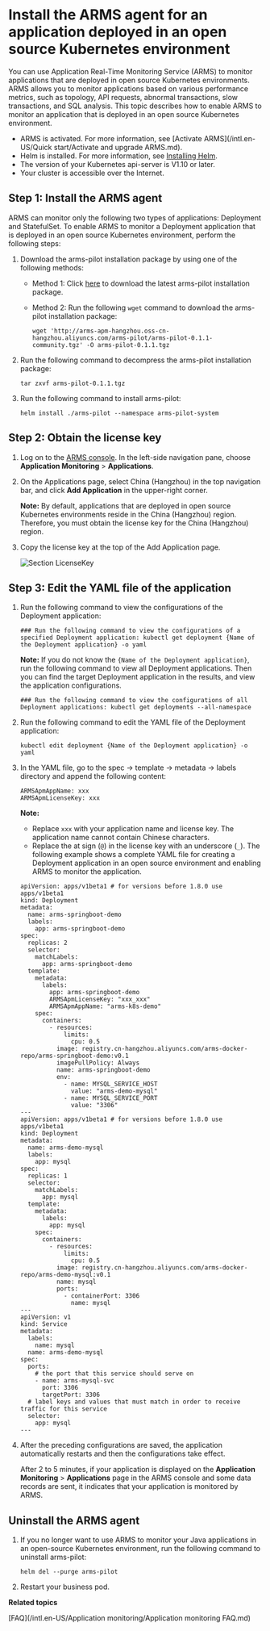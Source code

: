 # Install the ARMS agent for an application deployed in an open source Kubernetes environment

You can use Application Real-Time Monitoring Service \(ARMS\) to monitor applications that are deployed in open source Kubernetes environments. ARMS allows you to monitor applications based on various performance metrics, such as topology, API requests, abnormal transactions, slow transactions, and SQL analysis. This topic describes how to enable ARMS to monitor an application that is deployed in an open source Kubernetes environment.

-   ARMS is activated. For more information, see [Activate ARMS](/intl.en-US/Quick start/Activate and upgrade ARMS.md).
-   Helm is installed. For more information, see [Installing Helm](https://helm.sh/docs/intro/install/).
-   The version of your Kubernetes api-server is V1.10 or later.
-   Your cluster is accessible over the Internet.

## Step 1: Install the ARMS agent

ARMS can monitor only the following two types of applications: Deployment and StatefulSet. To enable ARMS to monitor a Deployment application that is deployed in an open source Kubernetes environment, perform the following steps:

1.  Download the arms-pilot installation package by using one of the following methods:

    -   Method 1: Click [here](http://arms-apm-hangzhou.oss-cn-hangzhou.aliyuncs.com/arms-pilot/arms-pilot-0.1.1-community.tgz) to download the latest arms-pilot installation package.
    -   Method 2: Run the following `wget` command to download the arms-pilot installation package:

        ```
        wget 'http://arms-apm-hangzhou.oss-cn-hangzhou.aliyuncs.com/arms-pilot/arms-pilot-0.1.1-community.tgz' -O arms-pilot-0.1.1.tgz                                
        ```

2.  Run the following command to decompress the arms-pilot installation package:

    ```
    tar zxvf arms-pilot-0.1.1.tgz                         
    ```

3.  Run the following command to install arms-pilot:

    ```
    helm install ./arms-pilot --namespace arms-pilot-system                        
    ```


## Step 2: Obtain the license key

1.  Log on to the [ARMS console](https://arms-ap-southeast-1.console.aliyun.com/#/home). In the left-side navigation pane, choose **Application Monitoring** \> **Applications**.
2.  On the Applications page, select China \(Hangzhou\) in the top navigation bar, and click **Add Application** in the upper-right corner.

    **Note:** By default, applications that are deployed in open source Kubernetes environments reside in the China \(Hangzhou\) region. Therefore, you must obtain the license key for the China \(Hangzhou\) region.

3.  Copy the license key at the top of the Add Application page.

    ![Section LicenseKey](https://static-aliyun-doc.oss-accelerate.aliyuncs.com/assets/img/en-US/6076728061/p45312.png)


## Step 3: Edit the YAML file of the application

1.  Run the following command to view the configurations of the Deployment application:

    ```
    ### Run the following command to view the configurations of a specified Deployment application: kubectl get deployment {Name of the Deployment application} -o yaml                            
    ```

    **Note:** If you do not know the `{Name of the Deployment application}`, run the following command to view all Deployment applications. Then you can find the target Deployment application in the results, and view the application configurations.

    ```
    ### Run the following command to view the configurations of all Deployment applications: kubectl get deployments --all-namespace                
    ```

2.  Run the following command to edit the YAML file of the Deployment application:

    ```
    kubectl edit deployment {Name of the Deployment application} -o yaml                        
    ```

3.  In the YAML file, go to the spec -\> template -\> metadata -\> labels directory and append the following content:

    ```
    ARMSApmAppName: xxx
    ARMSApmLicenseKey: xxx                           
    ```

    **Note:**

    -   Replace `xxx` with your application name and license key. The application name cannot contain Chinese characters.
    -   Replace the at sign \(`@`\) in the license key with an underscore \(`_`\).
    The following example shows a complete YAML file for creating a Deployment application in an open source environment and enabling ARMS to monitor the application.

    ```
    apiVersion: apps/v1beta1 # for versions before 1.8.0 use apps/v1beta1
    kind: Deployment
    metadata:
      name: arms-springboot-demo
      labels:
        app: arms-springboot-demo
    spec:
      replicas: 2
      selector:
        matchLabels:
          app: arms-springboot-demo
      template:
        metadata:
          labels:
            app: arms-springboot-demo
            ARMSApmLicenseKey: "xxx_xxx"
            ARMSApmAppName: "arms-k8s-demo"
        spec:
          containers:
            - resources:
                limits:
                  cpu: 0.5
              image: registry.cn-hangzhou.aliyuncs.com/arms-docker-repo/arms-springboot-demo:v0.1
              imagePullPolicy: Always
              name: arms-springboot-demo
              env:
                - name: MYSQL_SERVICE_HOST
                  value: "arms-demo-mysql"
                - name: MYSQL_SERVICE_PORT
                  value: "3306"
    ---
    apiVersion: apps/v1beta1 # for versions before 1.8.0 use apps/v1beta1
    kind: Deployment
    metadata:
      name: arms-demo-mysql
      labels:
        app: mysql
    spec:
      replicas: 1
      selector:
        matchLabels:
          app: mysql
      template:
        metadata:
          labels:
            app: mysql
        spec:
          containers:
            - resources:
                limits:
                  cpu: 0.5
              image: registry.cn-hangzhou.aliyuncs.com/arms-docker-repo/arms-demo-mysql:v0.1
              name: mysql
              ports:
                - containerPort: 3306
                  name: mysql
    ---
    apiVersion: v1
    kind: Service
    metadata:
      labels:
        name: mysql
      name: arms-demo-mysql
    spec:
      ports:
        # the port that this service should serve on
        - name: arms-mysql-svc
          port: 3306
          targetPort: 3306
      # label keys and values that must match in order to receive traffic for this service
      selector:
        app: mysql
    ---
    ```

4.  After the preceding configurations are saved, the application automatically restarts and then the configurations take effect.

    After 2 to 5 minutes, if your application is displayed on the **Application Monitoring** \> **Applications** page in the ARMS console and some data records are sent, it indicates that your application is monitored by ARMS.


## Uninstall the ARMS agent

1.  If you no longer want to use ARMS to monitor your Java applications in an open-source Kubernetes environment, run the following command to uninstall arms-pilot:

    ```
    helm del --purge arms-pilot
    ```

2.  Restart your business pod.


**Related topics**  


[FAQ](/intl.en-US/Application monitoring/Application monitoring FAQ.md)


